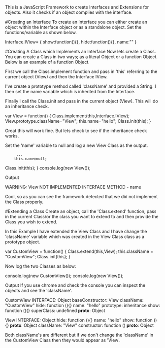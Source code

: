 This is a JavaScript Framework to create Interfaces and Extensions for objects. Also it checks if an object complies with the interface. 

#Creating an Interface
To create an Interface you can either create an object within the Interface object or as a standalone object. Set the functions/variable as shown below.

Interface.IView=
   {
    show:function(){},
   hide:function(){},
                        name:""
  }

#Creating A Class which Implements an Interface
Now lets create a Class. You can create a Class in two ways; as a literal Object or a function Object. Below is an example of a function Object. 

First we call the Class.implement function and pass in 'this' referring to the current object (View) and then the Interface IView.

I've create a prototype method called 'className' and provided a String. I then set the name variable which is inherited from the Interface.

Finally I call the Class.init and pass in the current object (View). This will do an inheritance check.

var View = function()
  {
   Class.implement(this,Interface.IView);
   View.prototype.className="View";
   this.name="hello";
   Class.init(this);
  }

Great this will work fine. But lets check to see if the inheritance check works.

Set the 'name' variable to null and log a new View Class as the output.

         ...
        this.name=null;
 Class.init(this);
  }
        console.log(new View());

Output 

WARNING: View NOT IMPLEMENTED INTERFACE METHOD - name 


Cool, so as you can see the framework detected that we did not implement the Class properly.

#Extending a Class
Create an object, call the 'Class.extend' function, pass in  the current Class/or the class you want to extend to and then provide the Class you wish to extend. 

In this Example I have extended the View Class and I have change the 'className' variable which was created in the View Class class as a prototype object. 

var CustomView = function()
   {
    Class.extend(this,View);
   this.className = "CustomView";
   Class.init(this);
  }

Now log the two Classes as below:

console.log(new CustomView());
console.log(new View());


Output
If you use chrome and check the console you can inspect the objects and see the 'className'.

CustomView
INTERFACE: Object
baseConstructor: View
className: "CustomView"
hide: function (){}
name: "hello"
prototype: inheritance
show: function (){}
superClass: undefined
__proto__: Object


View
INTERFACE: Object
hide: function (){}
name: "hello"
show: function (){}
__proto__: Object
 className: "View"
 constructor: function ()
 __proto__: Object

Both className's are different but if we don't change the 'className' in the CustomView Class then they would appear as 'View'.
